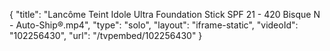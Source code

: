 {
    "title": "Lanc&ocirc;me Teint Idole Ultra Foundation Stick SPF 21 - 420 Bisque N - Auto-Ship&reg;.mp4",
    "type": "solo",
    "layout": "iframe-static",
    "videoId": "102256430",
    "url": "\/tvpembed\/102256430"
}